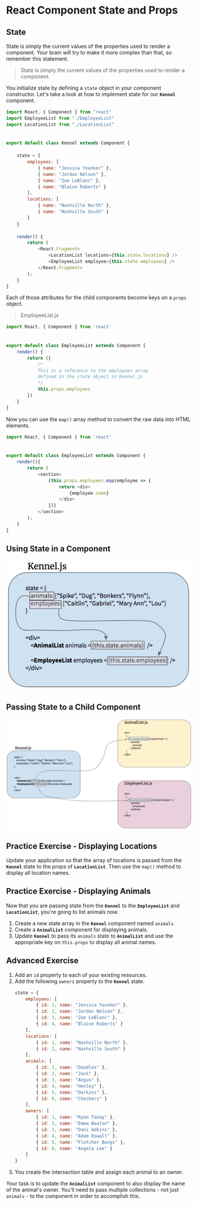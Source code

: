# React Component State and Props

## State

State is simply the current values of the properties used to render a component. Your brain will try to make it more complex than that, so remember this statement.

> State is simply the current values of the properties used to render a component.

You initialize state by defining a `state` object in your component constructor. Let's take a look at how to implement state for our **`Kennel`** component.

```js
import React, { Component } from "react"
import EmployeeList from "./EmployeeList"
import LocationList from "./LocationList"


export default class Kennel extends Component {

    state = {
        employees: [
            { name: "Jessica Younker" },
            { name: "Jordan Nelson" },
            { name: "Zoe LeBlanc" },
            { name: "Blaise Roberts" }
        ],
        locations: [
            { name: "Nashville North" },
            { name: "Nashville South" }
        ]
    }

    render() {
        return (
            <React.Fragment>
                <LocationList locations={this.state.locations} />
                <EmployeeList employee={this.state.employees} />
            </React.Fragment>
        );
    }
}
```

Each of those attributes for the child components become keys on a `props` object.

> EmployeeList.js

```js
import React, { Component } from 'react'


export default class EmployeeList extends Component {
    render() {
        return ({
            /*
            This is a reference to the employees array
            defined in the state object in Kennel.js
            */
            this.props.employees
        })
    }
}
```

Now you can use the `map()` array method to convert the raw data into HTML elements.

```js
import React, { Component } from 'react'


export default class EmployeeList extends Component {
    render(){
        return (
            <section>
                {this.props.employees.map(employee => {
                    return <div>
                        {employee.name}
                    </div>
                })}
            </section>
        );
    }
}
```

## Using State in a Component

![](./images/state.png)

## Passing State to a Child Component

![](./images/statetoprops.png)


## Practice Exercise - Displaying Locations

Update your application so that the array of locations is passed from the **`Kennel`** state to the props of **`LocationList`**. Then use the `map()` method to display all location names.

## Practice Exercise - Displaying Animals

Now that you are passing state from the **`Kennel`** to the **`EmployeeList`** and **`LocationList`**, you're going to list animals now.

1. Create a new state array in the **`Kennel`** component named `animals`.
2. Create a **`AnimalList`** component for displaying animals.
3. Update **`Kennel`** to pass its `animals` state to **`AnimalList`** and use the appropriate key on `this.props` to display all animal names.

## Advanced Exercise

1. Add an `id` property to each of your existing resources.
1. Add the following `owners` property to the **`Kennel`** state.
    ```js
    state = {
        employees: [
            { id: 1, name: "Jessica Younker" },
            { id: 2, name: "Jordan Nelson" },
            { id: 3, name: "Zoe LeBlanc" },
            { id: 4, name: "Blaise Roberts" }
        ],
        locations: [
            { id: 1, name: "Nashville North" },
            { id: 2, name: "Nashville South" }
        ],
        animals: [
            { id: 1, name: "Doodles" },
            { id: 2, name: "Jack" },
            { id: 3, name: "Angus" },
            { id: 4, name: "Henley" },
            { id: 5, name: "Derkins" },
            { id: 6, name: "Checkers" }
        ],
        owners: [
            { id: 1, name: "Ryan Tanay" },
            { id: 2, name: "Emma Beaton" },
            { id: 3, name: "Dani Adkins" },
            { id: 4, name: "Adam Oswalt" },
            { id: 5, name: "Fletcher Bangs" },
            { id: 6, name: "Angela Lee" }
        ]
    }
    ```
1. You create the intersection table and assign each animal to an owner.

Your task is to update the **`AnimalList`** component to also display the name of the animal's owner. You'll need to pass multiple collections - not just `animals` - to the component in order to accomplish this.
